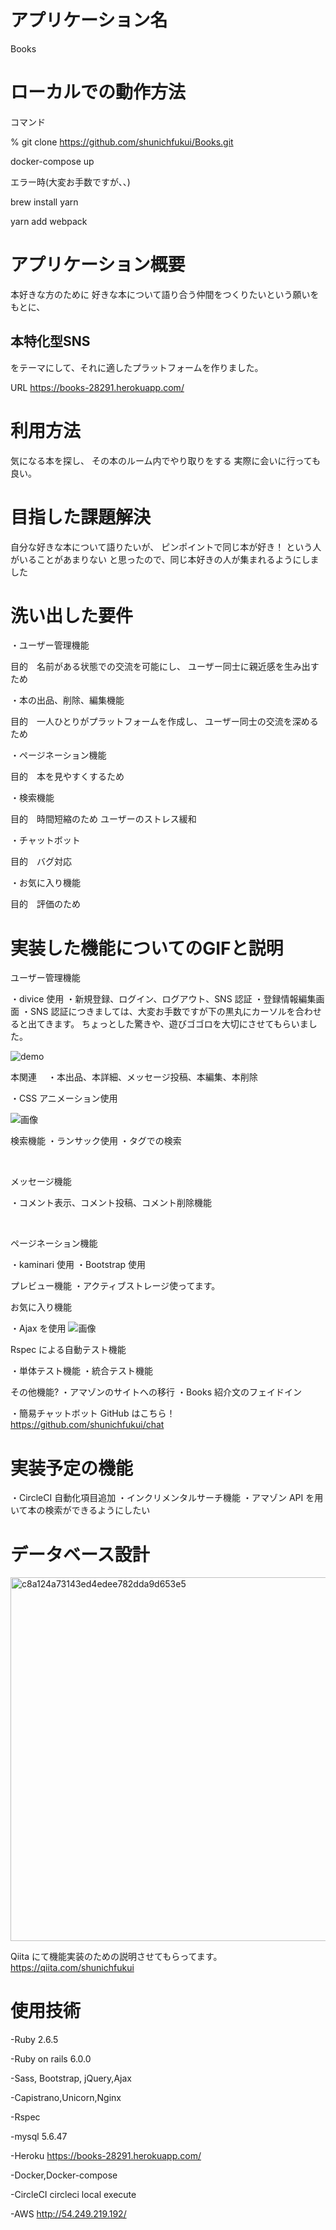 <h1>アプリケーション名</h1>

Books

<h1>ローカルでの動作方法</h1>

コマンド

% git clone https://github.com/shunichfukui/Books.git

docker-compose up

エラー時(大変お手数ですが、、)

brew install yarn

yarn add webpack

<h1>アプリケーション概要</h1>

本好きな方のために
好きな本について語り合う仲間をつくりたいという願いをもとに、

<h2>本特化型SNS</h2>をテーマにして、それに適したプラットフォームを作りました。

URL https://books-28291.herokuapp.com/

<h1>利用方法</h1>

気になる本を探し、
その本のルーム内でやり取りをする
実際に会いに行っても良い。

<h1>目指した課題解決</h1>

自分な好きな本について語りたいが、
ピンポイントで同じ本が好き！
という人がいることがあまりない
と思ったので、同じ本好きの人が集まれるようにしました

<h1>洗い出した要件</h1>

・ユーザー管理機能

目的　名前がある状態での交流を可能にし、
ユーザー同士に親近感を生み出すため
<br/>

・本の出品、削除、編集機能

目的　一人ひとりがプラットフォームを作成し、
ユーザー同士の交流を深めるため
<br/>

・ページネーション機能

目的　本を見やすくするため
<br/>

・検索機能

目的　時間短縮のため
ユーザーのストレス緩和
<br/>

・チャットボット

目的　バグ対応
<br/>

・お気に入り機能

目的　評価のため

<h1>実装した機能についてのGIFと説明</h1>
ユーザー管理機能

・divice 使用
・新規登録、ログイン、ログアウト、SNS 認証
・登録情報編集画面
・SNS 認証につきましては、大変お手数ですが下の黒丸にカーソルを合わせると出てきます。
ちょっとした驚きや、遊びゴゴロを大切にさせてもらいました。

![demo](https://gyazo.com/7de4b6ae68784b157766d588752474be/raw)
<br/>

本関連　
・本出品、本詳細、メッセージ投稿、本編集、本削除

・CSS アニメーション使用

![画像](https://gyazo.com/cf8c430050e85d3a4af77cc4b846b4e3/raw)
<br/>

検索機能
・ランサック使用
・タグでの検索

<br/>

メッセージ機能

・コメント表示、コメント投稿、コメント削除機能

<br/>

ページネーション機能

・kaminari 使用
・Bootstrap 使用

プレビュー機能
・アクティブストレージ使ってます。

お気に入り機能

・Ajax を使用
![画像](https://gyazo.com/6f337384f5982cb6b4632aa6dd658dc7/raw)

Rspec による自動テスト機能

・単体テスト機能
・統合テスト機能
<br/>

その他機能?
・アマゾンのサイトへの移行
・Books 紹介文のフェイドイン

・簡易チャットボット
GitHub はこちら！
https://github.com/shunichfukui/chat

<h1>実装予定の機能</h1>

・CircleCI 自動化項目追加
・インクリメンタルサーチ機能
・アマゾン API を用いて本の検索ができるようにしたい

<h1>データベース設計</h1>

<img width="582" alt="c8a124a73143ed4edee782dda9d653e5" src="https://user-images.githubusercontent.com/68207981/92671295-d3871500-f350-11ea-993b-f512d3ade666.png">

<br/>

Qiita にて機能実装のための説明させてもらってます。
https://qiita.com/shunichfukui

<h1>使用技術</h1>
-Ruby  2.6.5

-Ruby on rails 6.0.0

-Sass, Bootstrap, jQuery,Ajax

-Capistrano,Unicorn,Nginx

-Rspec

-mysql 5.6.47

-Heroku
https://books-28291.herokuapp.com/

-Docker,Docker-compose

-CircleCI
circleci local execute

-AWS
http://54.249.219.192/
